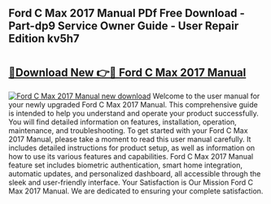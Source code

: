 ## Ford C Max 2017 Manual PDf Free Download - Part-dp9 Service Owner Guide - User Repair Edition kv5h7

# <h2><a href="http://bc35459.oget.top/?id=Ford+C+Max+2017+Manual">🔗Download New 👉🔴 Ford C Max 2017 Manual</a></h2>

[![Ford C Max 2017 Manual new download](https://i.imgur.com/5g1atiW.png)](http://bc35459.oget.top/?id=Ford+C+Max+2017+Manual)
Welcome to the user manual for your newly upgraded Ford C Max 2017 Manual. This comprehensive guide is intended to help you understand and operate your product successfully. You will find detailed information on features, installation, operation, maintenance, and troubleshooting. To get started with your Ford C Max 2017 Manual, please take a moment to read this user manual carefully. It includes detailed instructions for product setup, as well as information on how to use its various features and capabilities. Ford C Max 2017 Manual feature set includes biometric authentication, smart home integration, automatic updates, and personalized dashboard, all accessible through the sleek and user-friendly interface. Your Satisfaction is Our Mission Ford C Max 2017 Manual. We are dedicated to ensuring your complete satisfaction.
